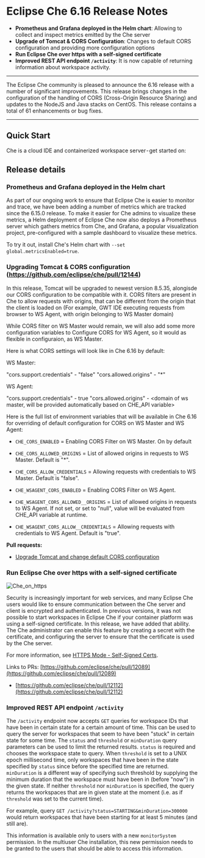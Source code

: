 # Eclipse Che 6.16 Release Notes

* **Prometheus and Grafana deployed in the Helm chart**: Allowing to collect and inspect metrics emitted by the Che server
* **Upgrade of Tomcat & CORS Configuration**: Changes to default CORS configuration and providing more configuration options
* **Run Eclipse Che over https with a self-signed certificate**
* **Improved REST API endpoint `/activity`**: It is now capable of returning information about
workspace activity.

---

The Eclipse Che community is pleased to announce the 6.16 release with a number of significant improvements. This release brings changes in the configuration of the handling of CORS (Cross-Origin Resource Sharing) and updates to the NodeJS and Java stacks on CentOS. This release contains a total of 61 enhancements or bug fixes.

---

## Quick Start

Che is a cloud IDE and containerized workspace server - get started on:

## Release details

### Prometheus and Grafana deployed in the Helm chart
As part of our ongoing work to ensure that Eclipse Che is easier to monitor and trace, we have been
adding a number of metrics which are tracked since the 6.15.0 release. To make it easier for Che 
admins to visualize these metrics, a Helm deployment of Eclipse Che now also deploys a Prometheus 
server which gathers metrics from Che, and Grafana, a popular visualization project, pre-configured 
with a sample dashboard to visualize these metrics.

To try it out, install Che's Helm chart with `--set global.metricsEnabled=true`. 

### Upgrading Tomcat & CORS configuration (https://github.com/eclipse/che/pull/12144)

In this release, Tomcat  will be upgraded to newest version 8.5.35, alongisde our CORS configuration to be compatible with it.
CORS filters are present in Che to allow requests with origins, that can be different from the origin that the client is loaded on (For example, GWT IDE executing requests from browser to WS Agent, with origin belonging to WS Master domain)

While CORS filter on WS Master would remain, we will also add some more configuration variables to Configure CORS for WS Agent, so it would as flexible in configuraion, as WS Master.

Here is what CORS settings will look like in Che 6.16 by default:

WS Master:

"cors.support.credentials" - "false"
"cors.allowed.origins" - "*"

WS Agent:

"cors.support.credentials" - true
"cors.allowed.origins" - <domain of ws master, will be provided automatically based on CHE_API variable>

Here is the full list of environment variables that will be available in Che 6.16 for overriding of default configuration for CORS on WS Master and WS Agent: 

* `CHE_CORS_ENABLED` = Enabling CORS Filter on WS Master. On by default
* `CHE_CORS_ALLOWED_ORIGINS` = List of allowed origins in requests to WS Master. Default is "*".
* `CHE_CORS_ALLOW_CREDENTIALS` = Allowing requests with credentials to WS Master. Default is "false".

* `CHE_WSAGENT_CORS_ENABLED` = Enabling CORS Filter on WS Agent. 
* `CHE_WSAGENT_CORS_ALLOWED__ORIGINS` = List of allowed origins in requests to WS Agent. If not set, or set to "null", value will be evaluated from CHE_API variable at runtime.
* `CHE_WSAGENT_CORS_ALLOW__CREDENTIALS` = Allowing requests with credentials to WS Agent. Default is "true".

**Pull requests:**
* [Upgrade Tomcat and change default CORS configuration](https://github.com/eclipse/che/pull/12144)

### Run Eclipse Che over https with a self-signed certificate

![Che_on_https](https://www.eclipse.org/che/docs/images/workspaces/chrome_cert.png)

Security is increasingly important for web services, and many Eclipse Che users would like to ensure communication between the Che server and client is encrypted and authenticated. In previous versions, it was not possible to start workspaces in Eclipse Che if your container platform was using a self-signed certificate. In this release, we have added that ability. The Che administrator can enable this feature by creating a secret with the certificate, and configuring the server to ensure that the certificate is used by the Che server.

For more information, see [HTTPS Mode - Self-Signed Certs](https://www.eclipse.org/che/docs/che-6/openshift-config.html#https-mode---self-signed-certs).

Links to PRs:
[https://github.com/eclipse/che/pull/12089](https://github.com/eclipse/che/pull/12089)
* [https://github.com/eclipse/che/pull/12112](https://github.com/eclipse/che/pull/12112)


### Improved REST API endpoint `/activity`

The `/activity` endpoint now accepts `GET` queries for workspace IDs that have been in certain state
for a certain amount of time. This can be used to query the server for workspaces that seem to have
been "stuck" in certain state for some time. The `status` and `threshold` or `minDuration`
query parameters can be used to limit the returned results. `status` is required and chooses the
workspace state to query. When `threshold` is set to a UNIX epoch millisecond time, only workspaces
that have been in the state specified by `status` since before the specified time are returned.
`minDuration` is a different way of specifying such threshold by supplying the minimum duration
that the workspace must have been in (before "now") in the given state. If neither `threshold`
nor `minDuration` is specified, the query returns the workspaces that are in given state at the
moment (i.e. as if `threshold` was set to the current time). 

For example, query `GET /activity?status=STARTING&minDuration=300000` would return workspaces
that have been starting for at least 5 minutes (and still are).

This information is available only to users with a new `monitorSystem` permission. In the multiuser
Che installation, this new permission needs to be granted to the users that should be able to access
this information.

